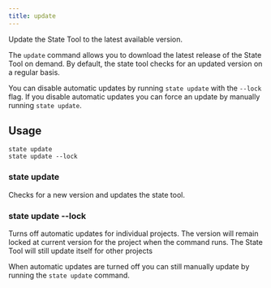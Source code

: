 ```yaml
---
title: update
---
```


Update the State Tool to the latest available version.<!--more-->

The `update` command allows you to download the latest release of the State Tool on demand. By default, the state tool checks for an updated version on a regular basis. 

You can disable automatic updates by running `state update` with the `--lock` flag. If you disable automatic updates you can force an update by manually running `state update`.

## Usage

```text
state update
state update --lock
```

### state update

Checks for a new version and updates the state tool.

### state update --lock

Turns off automatic updates for individual projects. The version will remain locked at current version for the project when the command runs. The State Tool will still update itself for other projects

When automatic updates are turned off you can still manually update by running the `state update` command.
